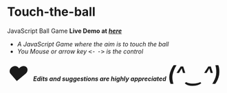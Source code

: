 # Touch-the-ball
JavaScript Ball Game
<b>Live Demo at <a href="https://sauravshah31.github.io/Touch-the-ball/" target="_blank" title="https://sauravshah31.github.io/Touch-the-ball/"><em>here<em></a></b>
<ul>
  <li>A JavaScript Game where the aim is to touch the ball</li>
  <li>You Mouse or arrow key <kbd><-</kbd>  <kbd>-></kbd> is the control</li>
</ul>
  <b><font size="30">❤ </font>Edits and suggestions are highly appreciated  <font size="10">(^‿^)</font><b>
